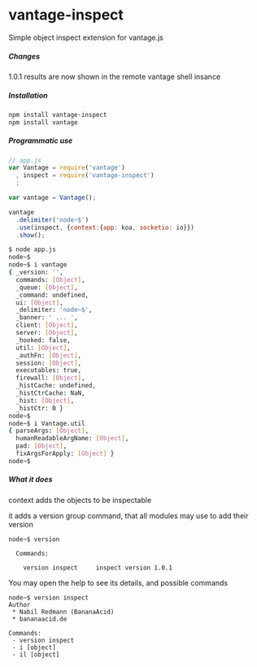 # vantage-inspect

Simple object inspect extension for vantage.js

##### Changes
1.0.1 results are now shown in the remote vantage shell insance

##### Installation

```bash
npm install vantage-inspect
npm install vantage
```

##### Programmatic use

```js
// app.js
var Vantage = require('vantage')
  , inspect = require('vantage-inspect')
  ;

var vantage = Vantage();

vantage
  .delimiter('node~$')
  .use(inspect, {context:{app: koa, socketio: io}})
  .show();
```

```bash
$ node app.js
node~$ 
node~$ i vantage
{ _version: '',
  commands: [Object],
  _queue: [Object],
  _command: undefined,
  ui: [Object],
  _delimiter: 'node~$',
  _banner: ' ... ',
  client: [Object],
  server: [Object],
  _hooked: false,
  util: [Object],
  _authFn: [Object],
  session: [Object],
  executables: true,
  firewall: [Object],
  _histCache: undefined,
  _histCtrCache: NaN,
  _hist: [Object],
  _histCtr: 0 }
node~$
node~$ i Vantage.util
{ parseArgs: [Object],
  humanReadableArgName: [Object],
  pad: [Object],
  fixArgsForApply: [Object] }
node~$
```

##### What it does

context adds the objects to be inspectable


it adds a version group command, that all modules may use to add their version
```
node~$ version

  Commands:

    version inspect     inspect version 1.0.1

```

You may open the help to see its details, and possible commands
```
node~$ version inspect
Author
 * Nabil Redmann (BananaAcid)
 * bananaacid.de

Commands:
 - version inspect
 - i [object]
 - il [object]
```
